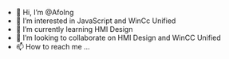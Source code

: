 - 👋 Hi, I’m @AfoIng
- 👀 I’m interested in JavaScript and WinCc Unified
- 🌱 I’m currently learning HMI Design
- 💞️ I’m looking to collaborate on HMI Design and WinCC Unified
- 📫 How to reach me ...

<!---
AfoIng/AfoIng is a ✨ special ✨ repository because its `README.md` (this file) appears on your GitHub profile.
You can click the Preview link to take a look at your changes.
--->
